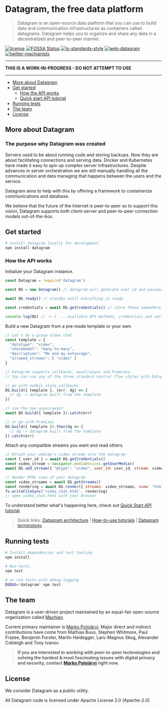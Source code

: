 # Datagram, the free data platform
> Datagram is an open-source data platform that you can use to build data and communication infrastructures as containers called datagrams. Datagram helps you to organize and share any data in a decentralized and peer-to-peer manner.

[![license](https://img.shields.io/badge/license-apache--2.0-brightgreen.svg)](LICENSE) [![FOSSA Status](https://app.fossa.io/api/projects/git%2Bgithub.com%2Fmachianists%2Fdatagram-node.svg?type=shield)](https://app.fossa.io/projects/git%2Bgithub.com%2Fmachianists%2Fdatagram-node?ref=badge_shield) [![js-standardx-style](https://img.shields.io/badge/code%20style-standardx-brightgreen.svg)](http://standardjs.com) [![web-datagram](https://img.shields.io/badge/web-datagramjs.com-blue.svg)](https://datagramjs.com) [![twitter-machianists](https://img.shields.io/badge/twitter-@machianists-blue.svg)](https://twitter.com/machianists)

---

**THIS IS A WORK-IN-PROGRESS - DO NOT ATTEMPT TO USE**

---

- [More about Datagram](#more-about-datagram)
- [Get started](#get-started)
  - [How the API works](#how-the-api-works)
  - [Quick start API tutorial](/docs/DATAGRAM_API.md)
- [Running tests](#running-tests)
- [The team](#the-team)
- [License](#license)

## More about Datagram
### The purpose why Datagram was created
Servers used to be about running code and storing backups. Now they are about facilitating connections and serving data. Docker and Kubernetes have made it easy to spin up complex server infrastructures. Despite advances in server orchestration we are still manually handling all the communication and data managing that happens between the users and the service.

Datagram aims to help with this by offering a framework to containerize communications and database.

We believe that the future of the Internet is peer-to-peer so to support this vision, Datagram supports both client-server and peer-to-peer connection models out-of-the-box.

## Get started

```bash
# install datagram locally for development
npm install datagram
```

### How the API works
Initialize your Datagram instance.
```javascript
const Datagram = require('datagram')

const DG = new Datagram() // datagram will generate user_id and password for you

await DG.ready() // standby until everything is ready

const credentials = await DG.getCredentials() // store these somewhere safe

console.log(DG) // -> { ... available API methods, credentials and settings ... }
```

Build a new Datagram from a pre-made template or your own.

> 

```javascript
// Let's do a group video chat
const template = {
  "datatype": "video",
  "sharemodel": "many-to-many",
  "description": "Me and my entourage",
  "allowed_streams": [ "video" ]
}

// Datagram supports callbacks, await/async and Promises.
// You can use any of the three standard control flow styles with Datagram's API.

// go with nodejs style callbacks
DG.build({ template }, (err, dg) => {
  // dg -> datagram built from the template
})

// use the new async/await
await DG.build({ template }).catch(err)

// or go with Promises
DG.build({ template }).then(dg => {
  // dg -> datagram built from the template
}).catch(err)
```

Attach any compatible streams you want and read others.
```javascript
// Attach your webcam's video stream into the datagram
const { user_id } = await DG.getCredentials()
const video_stream = navigator.mediaDevices.getUserMedia()
await DG.add_stream({ "@type": "video", user_id: user_id, stream: video_stream)

// Render HTML view of your datagram
const video_streams = await DG.getStreams()
const rendering = await DG.render({ streams: video_streams, view: "html5_video_wall" })
fs.writeFileSync('video_chat.html', rendering)
// open video_chat.html with your browser
```

To understand better what's happening here, check out [Quick Start API tutorial](docs/DATAGRAM_API.md).

> Quick links: [Datagram architecture](docs/ARCHITECTURE.md) | [How-to-use tutorials](docs/how-to-use) | [Datagram terminology](/docs/TERMINOLOGY.md)

## Running tests


```bash
# Install dependencies and test tooling
npm install

# Run tests
npm test

# or run tests with debug logging
DEBUG=*datagram* npm test
```




## The team

Datagram is a user-driven project maintained by an equal-fair open-source organization called [Machian](https://machian.com).

Current primary maintainer is [Marko Polojärvi](https://twitter.com/markopolojarvi). Major direct and indirect contributions have come from Mathias Buus, Stephen Whitmore, Paul Frazee, Benjamin Forster, Martin Heidegger, Lars-Magnus Skog, Alexander Cobleigh and Tony Ivanov.

> **If you are interested in working with peer-to-peer technologies and solving the hardest & most fascinating issues with digital privacy and security, contact [Marko Polojärvi](https://twitter.com/markopolojarvi) right now.**


## License

We consider Datagram as a public utility.

All Datagram code is licensed under Apache License 2.0 (Apache-2.0)
